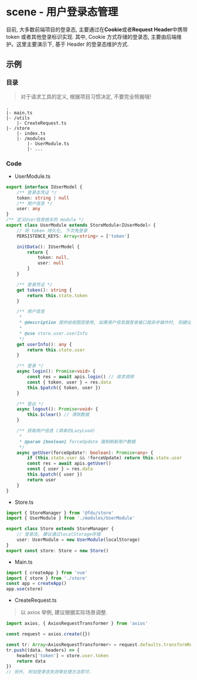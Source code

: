 # scene - 用户登录态管理

目前, 大多数前端项目的登录态, 主要通过在**Cookie**或者**Request Header**中携带 token 或者其他登录标识实现. 其中, Cookie 方式存储的登录态, 主要由后端维护。这里主要演示下, 基于 Header 的登录态维护方式.

## 示例

### 目录

> 对于请求工具的定义, 根据项目习惯决定, 不要完全照搬哦!

```
.
|- main.ts
|- /utils
    |- CreateRequest.ts
|- /store
    |- index.ts
    |- /modules
        |- UserModule.ts
        |- ...
```

### Code

-   UserModule.ts

```typescript
export interface IUserModel {
    /** 登录态凭证 */
    token: string | null
    /** 用户信息 */
    user: any
}
/** 定义User信息相关的 module */
export class UserModule extends StoreModule<IUserModel> {
    // 将 token 持久化, 下次免登录
    PERSISTENCE_KEYS: Array<string> = ['token']

    initData(): IUserModel {
        return {
            token: null,
            user: null
        }
    }

    /** 登录凭证 */
    get token(): string {
        return this.state.token
    }

    /** 用户信息
     *
     * @description 提供给视图层使用, 如果用户信息跟登录接口是异步操作时, 则建议通过下面的 getUser() 方法获取用户信息
     *
     * @use store.user.userInfo
     */
    get userInfo(): any {
        return this.state.user
    }

    /** 登录 */
    async login(): Promise<void> {
        const res = await apis.login() // 请求调用
        const { token, user } = res.data
        this.$patch({ token, user })
    }

    /** 登出 */
    async logout(): Promise<void> {
        this.$clear() // 清除数据
    }

    /** 获取用户信息 (简单的LazyLoad)
     *
     * @param {boolean} forceUpdate 强制刷新用户数据
     */
    async getUser(forceUpdate?: boolean): Promise<any> {
        if (this.state.user && !forceUpdate) return this.state.user
        const res = await apis.getUser()
        const { user } = res.data
        this.$patch({ user })
        return user
    }
}
```

-   Store.ts

```typescript
import { StoreManager } from '@fdu/store'
import { UserModule } from './modules/UserModule'

export class Store extends StoreManager {
    // 登录态, 建议通过localStorage存储
    user: UserModule = new UserModule(localStorage)
}
export const store: Store = new Store()
```

-   Main.ts

```typescript
import { createApp } from 'vue'
import { store } from './store'
const app = createApp()
app.use(store)
```

-   CreateRequest.ts

> 以 axios 举例, 建议根据实际场景调整.

```typescript
import axios, { AxiosRequestTransformer } from 'axios'

const request = axios.create({})

const tr: Array<AxiosRequestTransformer> = request.defaults.transformRequest
tr.push((data, headers) => {
    headers['token'] = store.user.token
    return data
})
// 另外, 附加登录态失效等处理方法即可.
```

